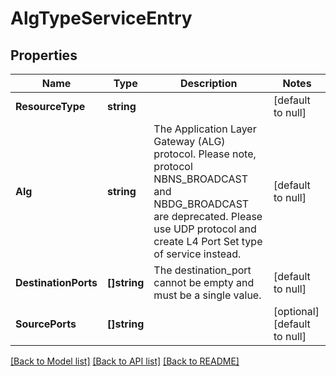 # AlgTypeServiceEntry

## Properties
Name | Type | Description | Notes
------------ | ------------- | ------------- | -------------
**ResourceType** | **string** |  | [default to null]
**Alg** | **string** | The Application Layer Gateway (ALG) protocol. Please note, protocol NBNS_BROADCAST and NBDG_BROADCAST are  deprecated. Please use UDP protocol and create L4 Port Set type of service instead.  | [default to null]
**DestinationPorts** | **[]string** | The destination_port cannot be empty and must be a single value. | [default to null]
**SourcePorts** | **[]string** |  | [optional] [default to null]

[[Back to Model list]](../README.md#documentation-for-models) [[Back to API list]](../README.md#documentation-for-api-endpoints) [[Back to README]](../README.md)

